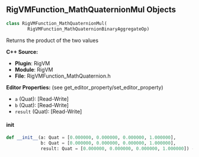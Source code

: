 ## RigVMFunction_MathQuaternionMul Objects

```python
class RigVMFunction_MathQuaternionMul(
        RigVMFunction_MathQuaternionBinaryAggregateOp)
```

Returns the product of the two values

**C++ Source:**

- **Plugin**: RigVM
- **Module**: RigVM
- **File**: RigVMFunction_MathQuaternion.h

**Editor Properties:** (see get_editor_property/set_editor_property)

- ``a`` (Quat):  [Read-Write]
- ``b`` (Quat):  [Read-Write]
- ``result`` (Quat):  [Read-Write]

<a id="unreal.RigVMFunction_MathQuaternionMul.__init__"></a>

#### __init__

```python
def __init__(a: Quat = [0.000000, 0.000000, 0.000000, 1.000000],
             b: Quat = [0.000000, 0.000000, 0.000000, 1.000000],
             result: Quat = [0.000000, 0.000000, 0.000000, 1.000000]) -> None
```

<a id="unreal.RigUnit_MathQuaternionMul"></a>